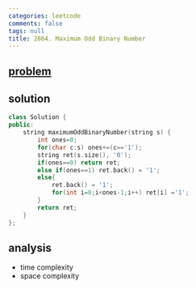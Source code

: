 ```yaml
---
categories: leetcode
comments: false
tags: null
title: 2864. Maximum Odd Binary Number
---
```


## [problem](https://leetcode.com/problems/maximum-odd-binary-number/description)
## solution
```c++
class Solution {
public:
    string maximumOddBinaryNumber(string s) {
        int ones=0;
        for(char c:s) ones+=(c=='1');
        string ret(s.size(), '0');
        if(ones==0) return ret;
        else if(ones==1) ret.back() = '1';
        else{
            ret.back() = '1';
            for(int i=0;i<ones-1;i++) ret[i] ='1';
        }
        return ret;
    }
};
```

## analysis
- time complexity 
- space complexity